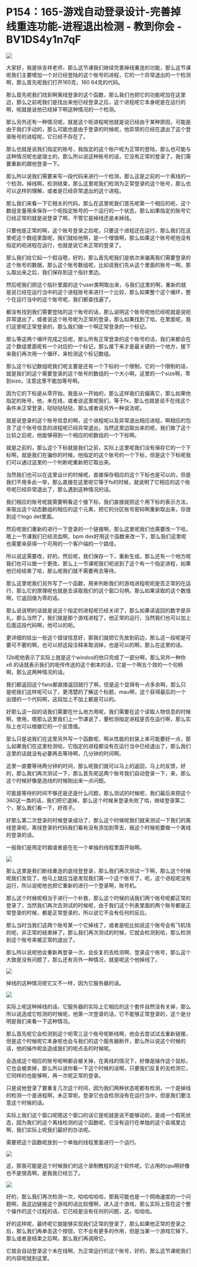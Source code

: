 # P154：165-游戏自动登录设计-完善掉线重连功能-进程退出检测 - 教到你会 - BV1DS4y1n7qF

![](img/573177a867ae13abf54522b77cdcc6b9_0.png)

大家好，我是徐吉祥老师，那么这节课我们继续完善掉线重连的功能，那么这节课呢我们主要增加一个对已经登陆的这个账号的进程，它的一个异常退出的一个检测啊，那么首先呢我们打开165克，160 64克的代码。

那么首先呢我们找到啊离线登录的这个函数，那么我们也把它的功能呢加在这里边，那么之前呢我们是找出来他已经登录之后，这个进程呢它本身呢是在运行的啊，呃就是说他已经掉下啊这种情况的一个检测。

那么另外还有一种情况呢，就是这个呃进程呢他就是说已经由于某种原因，可能是由于我们手动的，那么可能也是由于登录的时候呢，他异常的已经在退出了这个登录账号的进程呢，它已经不存在了。

那么也就是说我们指定的账号，我指定的这个账户呢为正常的登陆，那么也可能与这种情况呢也是瑞士的，那么所以说这种账号的话，它没有正常的登录了，我们需要重新的跟他登录一下。

那么所以说我们需要来写一段代码来进行一个检测，那么这是之前的一个离线的一个检测，掉线啊，检测结束，那么这里呢我们检测为正常登录的这个账号，那么也可以这样的理解，或者是已经异常退出的这个进程。

那么我们来看一下它相关的代码，那么在这里呢我们首先呢第一个相应的呃，这个数组变量用来保存一个呃指定账号的一个运行的一个状态，那么如果指定的账号它已经正常的就是说登录了啊，不管它是掉线还是未掉线。

只要他是正常的啊，这个账号登录之后呢，只要这个进程还在运行，那么我们在这里呢这个数组里面呢，我们就给他啊，是一个增值啊，那么如果这个账号呢他没有指定的呃进程在运行，也就是说它未正常的登录了。

那么我们给它起一个假设嗯，好的，那么首先呢我们是依次来骗离我们需要登录的这个账号的数据，那么这个账号数组呢，比如说我们先从这个里面的账号一啊，那么取出来之后，我们保存到这个指针里边。

然后呢我们把这个指针里面的这个user类啊取出来，与我们这里的啊，重新的就是说已经在运行当中的这个进程账号来进行一个比较，那么如果整个这个循环，整个在运行当中的这个账号呢，我们都查找遍了。

都没有找到我们需要登陆的这个账号的话，那么说明这个账号呢他已经呢就是说呃异常退出了，或者说这个账号呢为正常的登录，那么如果找到了哈，在里面呢，我们这里呢正常登录的，那么我们做一个啊正常登录的一个标记。

那么等这两个循环完成之后呢，那么所有正常登录的这个账号的话，我们来都会在这个数组里面呢有一个对应的一个标记，那么接下来才是最关键的一个地方，接下来我们再次用一个循环，来检测这个标记数组。

那么这个标记数组呢我们呢主要是还有一个下标的一个限制，它的一个限制的话，就是我们的这个需要登录的这个账号的数组的一个大小啊，这里的一个size啊，零到size，注意这里不能加等号啊。

因为它的下标是从零开始，我是从一开始的，那么这样我们去偏离它，那么如果他指定的账号，他，未在线，或者说这里呢我们，等于fx，那么也就是说不在线这个条件未正常登录，哒哒哒哒哒，那么或者说另外一种说法呢。

就是说登录的这个账号信息的啊，这个进程呢以及异常退出相应进程，啊相应的包含了这个账号信息的进程呢已经异常退出，当然这里边取出来的呢，我们做了这个比较之后呢，他能够得到一个相应的呃数组的一个下标啊。

就是之前的，那么这个下标就是我们之前，实际上这里呢我们没有保存它的一个下标啊，就是我们在骗你的时候，他指定的这个账号的一个下标，但是这个下标呢我们可以通过这里的一个判断呢重新把它取出来。

当然我们也可以在这里设计的时候呢，直接保存相应的这个下标也是可以的，但是我们不用多此一举，那么直接在这里呢它等于fs的时候，就说明了它相应的这个账号呢已经异常退出了，那么遇到这种情况的话。

我们相应的账号呢就需要啊看这个接下标，我们直接就把这个用下标的表示方法，来取出这个动态数组的相应的这个元素，把它的分区账号密码啊重新取出来，存放到这个logo det里面。

然后呢我们重新的进行一下登录的一个链接啊，那么这里呢我们也需要改一下哈，嗯上一节课我们已经流血啊，bpm dex好用这个函数来改一下，那么我们这里呢也需要来获得一个可用的一个客户端的一个路径。

所以说这需要改，好的，然后呢，我们保存一下，重新生成，那么还有一个地方呢我们也可以做一个更改，那么上一节课呢我们呃说到了这个有一个指定进程，如果他已经结束了哈，那么呢我们就不需要再去等待。

那么这里呢我们另外写了一个函数，用来判断我们的游戏进程呢呃是否正常的在运行，那么它的原理呢也就是去读取我们的这个窗口句柄，那么如果读取的这个数值啊，它返回值为零的话。

那么说说明的话就是说这个指定的进程呢已经关闭了，那么如果读返回的数字是非礼，那么当然了，我们就是那个游戏进程了，他正常的运行，当然我们也可以加上后面这段代码啊，他可以的呃。

更详细的给出一些这个错误信息好，那我们就把它先放到前边，那么这一段呢是可要可不要的啊，也可以把这段注释来取消掉，也是可以的啊，那么在这里的话。

12b呢他表示了实际上就是这个windos的他只完成了一部分啊，那么另外一种你x6 的话就表示我们的呃传传送的这个剧本的话，它是一个啊五个效的一个句柄啊，那么这两种情况的话。

我们都返回这个fans都直接返回就行了啊，但是这个显得有一点多余啊，那么只是呢我们这样呢可以了，更清楚的了解这个标题，mau啊，这个获得最后的一个出错的一个代码啊，这段加上不加上都是可以的。

好那么这一段的话我们需要在什么地方用呢，我们需要在这个读取人物信息的时候啊，使用，嗯那么这里我们上一节课说了，要检测指定进程是否在运行啊，那么实际上也可以根据它的一个反馈值。

那么只是说我们在这里另外写一个函数呢，啊从性能的封装上来可能要好一点，那么如果我们在这里检测哈，它指定的进程都没有在运行当中已经退出了，那么我们这里的话就没有必要再去等待啊，几分钟的时间啊。

这里一直要等待两分钟的时间，那么呢我们就可以马上的返回，马上的反馈，好的，那么我们再次测试一下，那么首先呢这两个账号我们自动登录一下，来，那么这个时候好像是选线的时候刚出来一点问题。

可能是等待的时间不够还是还是什么问题，那么测试的时候呢，我们最后来把这个360这一类的话，我们把它退掉，那么这个时候来登录失败了哈，继续登录第二个，那么我们看一下，好孩子。

好那么第二次登录的时候登录成功了，那么这个时候呢我们就来测试一下我们的离线登录呃，离线登录的代码我们看有没有添加到零去，我这个时候呃要做一个离线的登录的话。

一般我们是用定时器或者是在在一个单独的线程里面开始啊。

![](img/573177a867ae13abf54522b77cdcc6b9_2.png)

那么这里是我们断线重连的底线登登录，那么我们再次测试一下啊，那么这个时候呢我们发现了，他马上就应当是发现我们第一个这个账号了，呃，这个进程呢没有运行，所以说呢他也把它重新的进行一个登录啊，账号机。

那么这个时候呢相当于进行一个补救，那么这个时候的话我们两个账号呢都正常的登录了，当然我们再次去测试的时候呢，由于我们这个列表里面的两个账号都是正常登录的时候，都是正常登录的，所以说它不会有任何的反应。

那么当时当我们这两个账号某一个它掉线了，或者是呃比如说这个账号会有飞机场的呃，非正常的结束掉了，那么我们再次测试的时候，它就会检测到哈，那么检测到这个账号来被正常的退出了。

那么所以说呢他会重新再登录一次，会反复的去检测啊，登录这个账号，那么这个大致是没有问题了，那么还有另外一种情况，就是呢这个他掉线了。



![](img/573177a867ae13abf54522b77cdcc6b9_4.png)

掉线的这种情况呢它又不一样，因为它服务器的话。

![](img/573177a867ae13abf54522b77cdcc6b9_6.png)

实际上呢这种掉线的话，它服务器的实际上它相应的这个套件自然没有关掉，那么所以说造成它检测的时候呢，他第一次登录的话，它不能够正常登录的，这个是分明是我们来看一下这种情况。

那么首先呢它会检测到这个呃零三这个账号呢断线啊，他会去尝试试去重新链接，但是这个时候呢它本身呢也会与我们的这个服务器断开，那么所以说这个时候的话，他的操作呢会造成我们的呃点击的时候呢。

会造成这个相应的账号呢啊都会被关掉，在离线的情况下，好像是操作这个鼠标，它也会被卖掉，那么所以说你看一下这个时候的话啊，只要我们反复的去检测它，它同样的也能够啊，再一次呢正常的登录。

只是说他登录了要重复几次这个时间，因为我们两种状态呢都有检测，一个是掉线的检测一个是进程啊，未正常呃，登录它也会检测没有在运行当中，但是我们要注意这个时候的话。

实际上我们这个窗口呢嗯这个窗口的话它是呃就是说不能够动的，是成一个假死状态，因为我们的这个离线检测的这个函数呢，它没有运行在单独的这个县城里边啊，我们实际上呢我们最好的办法呢。

需要把这个函数呢放到一个单独的线程里面进行一个运行。

![](img/573177a867ae13abf54522b77cdcc6b9_8.png)

这，那我可能是这个时候我们的这个录制教程的这个软件呢，它占用的cpu啊好像也不是很高啊，是我我已经忘了。



![](img/573177a867ae13abf54522b77cdcc6b9_10.png)

好的，那么我们再次检测一次，哈哈哈哈哈，那我可能也是一个网络速度的一个问题啊，我这边链接这个游戏的话比较慢啊，进入这个游戏，那么实际上现在这个整个操作的这个过程的话，它已经是没有任何的问题，这，哈哈哈。

好的这样呢，最终呢它就能够实现我们正常的登录了，那么如果他正常的登录之后，那么我们再单击这个按钮，它不会有更多的作用，但是当某一个游戏它掉下，那么或者是结束之后啊，那么我们再调用它。

它就会自动登录这个未在线啊，为正常运行的这个账号，好的，那么这节课呢我们的内容呢就到这里。